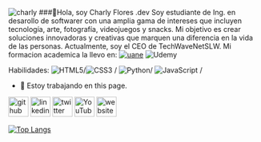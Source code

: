 

![charly]([https://drive.google.com/file/d/165Oxo2Ccc3Nofh7ZgsGbwbmh5la3Uxxp/view?usp=sharing](https://github.com/CharlyFloartz/pics/blob/a489447824dd95549c3ea59ef3c19eeb24491cd0/Charly%20Flores.gif?raw=true))
###👋Hola, soy Charly Flores .dev
Soy estudiante de Ing. en desarollo de softwarer con una amplia gama de intereses que incluyen tecnología, arte, fotografía, videojuegos y snacks. Mi objetivo es crear soluciones innovadoras y creativas que marquen una diferencia en la vida de las personas. Actualmente, soy el CEO de TechWaveNetSLW.
Mi formacion academica la llevo en:
[![uane](https://img.shields.io/badge/uane-800040?style=for-the-badge&logo=uane&logoColor=800040)](https://uane.edu.mx/) ![Udemy](https://img.shields.io/badge/Udemy-A435F0?style=for-the-badge&logo=Udemy&logoColor=white)




Habilidades: 	![HTML5](https://img.shields.io/badge/html5-%23E34F26.svg?style=for-the-badge&logo=html5&logoColor=white)/![CSS3](https://img.shields.io/badge/css3-%231572B6.svg?style=for-the-badge&logo=css3&logoColor=white) / ![Python](https://img.shields.io/badge/python-3670A0?style=for-the-badge&logo=python&logoColor=ffdd54)/	![JavaScript](https://img.shields.io/badge/javascript-%23323330.svg?style=for-the-badge&logo=javascript&logoColor=%23F7DF1E) /

- 🔭 Estoy trabajando en this page. 


[<img src='https://cdn.jsdelivr.net/npm/simple-icons@3.0.1/icons/github.svg' alt='github' height='40'>](https://github.com/CharlyFloartz)  [<img src='https://cdn.jsdelivr.net/npm/simple-icons@3.0.1/icons/linkedin.svg' alt='linkedin' height='40'>](https://www.linkedin.com/in/https://www.linkedin.com/in/charliefloresdev?lipi=urn%3Ali%3Apage%3Ad_flagship3_profile_view_base_contact_details%3B9aVyCSuoTIKq%2BWF1NpE8hQ%3D%3D/)  [<img src='https://cdn.jsdelivr.net/npm/simple-icons@3.0.1/icons/twitter.svg' alt='twitter' height='40'>](https://twitter.com/@Charlyflores)  [<img src='https://cdn.jsdelivr.net/npm/simple-icons@3.0.1/icons/youtube.svg' alt='YouTube' height='40'>](https://www.youtube.com/channel/@CharlessFloArtzMx)  [<img src='https://cdn.jsdelivr.net/npm/simple-icons@3.0.1/icons/icloud.svg' alt='website' height='40'>](https://linktr.ee/charlieflores)  

[![Top Langs](https://github-readme-stats.vercel.app/api/top-langs/?username=CharlyFloartz)](https://github.com/anuraghazra/github-readme-stats)







<!--
**CharlyFloartz/CharlyFloartz** is a ✨ _special_ ✨ repository because its `README.md` (this file) appears on your GitHub profile.

Here are some ideas to get you started:

- 🔭 I’m currently working on ...
- 🌱 I’m currently learning ...
- 👯 I’m looking to collaborate on ...
- 🤔 I’m looking for help with ...
- 💬 Ask me about ...
- 📫 How to reach me: ...
- 😄 Pronouns: ...
- ⚡ Fun fact: ...
-->
